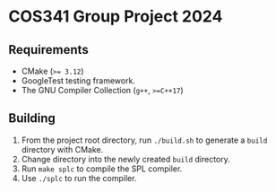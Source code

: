 # COS341 Group Project 2024

## Requirements

- CMake (`>= 3.12`)
- GoogleTest testing framework.
- The GNU Compiler Collection (`g++`, `>=C++17`)

## Building

1. From the project root directory, run `./build.sh` to generate a `build` directory with CMake.
2. Change directory into the newly created `build` directory.
3. Run `make splc` to compile the SPL compiler.
4. Use `./splc` to run the compiler.
